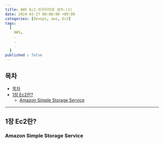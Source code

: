 ```yaml
---
title: AWS Ec2-프리티어로 설치-(1)
date: 2024-03-27 00:00:00 +09:00
categories: [devops, aws, Ec2]
tags:
  [
    AWS,
    .
    .
    .
  ]
published : false
---
```

## 목차


- [목차](#목차)
- [1장 Ec2란?](#1장-ec2란)
  - [Amazon Simple Storage Service](#amazon-simple-storage-service)
   


---

## 1장 Ec2란?

### Amazon Simple Storage Service
